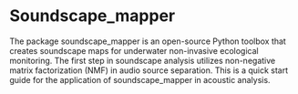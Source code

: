 # Soundscape_mapper
The package soundscape_mapper is an open-source Python toolbox that creates soundscape maps for underwater non-invasive ecological monitoring. The first step in soundscape analysis utilizes non-negative matrix factorization (NMF) in audio source separation. This is a quick start guide for the application of soundscape_mapper in acoustic analysis.

